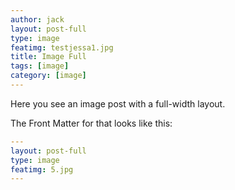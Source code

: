```yaml
---
author: jack
layout: post-full
type: image
featimg: testjessa1.jpg
title: Image Full
tags: [image]
category: [image]
---
```

Here you see an image post with a full-width layout.

The Front Matter for that looks like this:

```yml
---
layout: post-full
type: image
featimg: 5.jpg
---
```
